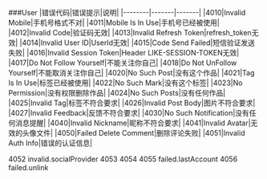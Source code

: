 ###User
|错误代码|错误提示|说明|
|--------|-------|-------|
|4010|Invalid Mobile|手机号格式不对|
|4011|Mobile Is In Use|手机号已经被使用|
|4012|Invalid Code|验证码无效|
|4013|Invalid Refresh Token|refresh_token无效|
|4014|Invalid User ID|UserId无效|
|4015|Code Send Failed|短信验证发送失败|
|4016|Invalid Session Token|Header LIKE-SESSION-TOKEN无效|
|4017|Do Not Follow Yourself|不能关注你自己|
|4018|Do Not UnFollow Yourself|不能取消关注你自己|
|4020|No Such Post|没有这个作品|
|4021|Tag Is In Use|标签已经被使用|
|4022|No Such Mark|没有这个标签|
|4023|No Permission|没有权限删除作品|
|4024|No Such Posts|没有任何作品|
|4025|Invalid Tag|标签不符合要求|
|4026|Invalid Post Body|图片不符合要求|
|4027|Invalid Feedback|反馈不符合要求|
|4030|No Such Notification|没有任何消息提醒|
|4040|Invalid Nickname|昵称不符合要求|
|4041|Invalid Avatar|无效的头像文件|
|4050|Failed Delete Comment|删除评论失败|
|4051|Invalid Auth Info|错误的认证信息|

4052 invalid.socialProvider
4053 
4054 
4055 failed.lastAccount
4056 failed.unlink